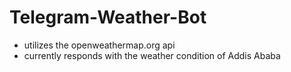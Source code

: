 # Telegram-Weather-Bot

- utilizes the openweathermap.org api
- currently responds with the weather condition of Addis Ababa